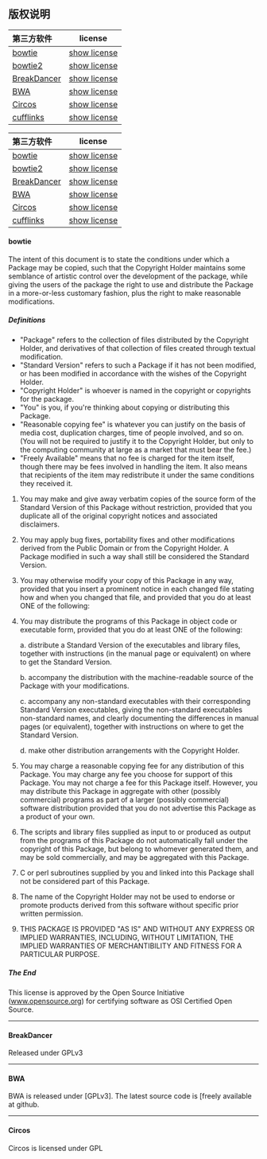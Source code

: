 ## 版权说明
|第三方软件|license|
|:---|:--:|
|[bowtie](http://bowtie-bio.sourceforge.net/index.shtml)|[show license](./software-copyright/bowtie.md)|
|[bowtie2](http://bowtie-bio.sourceforge.net/index.shtml)|[show license](./software-copyright/bowtie.md)|
|[BreakDancer](http://breakdancer.sourceforge.net/)|[show license](./software-copyright/BreakDancer.md)|
|[BWA](http://bio-bwa.sourceforge.net/)|[show license](./software-copyright/BWA.md)|
|[Circos](http://circos.ca/citations/)|[show license](./software-copyright/Circos.md)|
|[cufflinks](http://cole-trapnell-lab.github.io/cufflinks/)|[show license](./software-copyright/cufflinks.md)|


|第三方软件|license|
|:---|:--:|
|[bowtie](http://bowtie-bio.sourceforge.net/index.shtml)|[show license](#bowtie)|
|[bowtie2](http://bowtie-bio.sourceforge.net/index.shtml)|[show license](#bowtie)|
|[BreakDancer](http://breakdancer.sourceforge.net/)|[show license](#breakdancer)|
|[BWA](http://bio-bwa.sourceforge.net/)|[show license](#bwa)|
|[Circos](http://circos.ca/citations/)|[show license](#circos)|
|[cufflinks](http://cole-trapnell-lab.github.io/cufflinks/)|[show license](#cufflinks)|


#### bowtie
The intent of this document is to state the conditions under which a Package may be copied, such that the Copyright Holder maintains some semblance of artistic control over the development of the package, while giving the users of the package the right to use and distribute the Package in a more-or-less customary fashion, plus the right to make reasonable modifications.

##### Definitions
* "Package" refers to the collection of files distributed by the Copyright Holder, and derivatives of that collection of files created through textual modification.
* "Standard Version" refers to such a Package if it has not been modified, or has been modified in accordance with the wishes of the Copyright Holder.
* "Copyright Holder" is whoever is named in the copyright or copyrights for the package.
* "You" is you, if you're thinking about copying or distributing this Package.
* "Reasonable copying fee" is whatever you can justify on the basis of media cost, duplication charges, time of people involved, and so on. (You will not be required to justify it to the Copyright Holder, but only to the computing community at large as a market that must bear the fee.)
* "Freely Available" means that no fee is charged for the item itself, though there may be fees involved in handling the item. It also means that recipients of the item may redistribute it under the same conditions they received it.

1. You may make and give away verbatim copies of the source form of the Standard Version of this Package without restriction, provided that you duplicate all of the original copyright notices and associated disclaimers.

2. You may apply bug fixes, portability fixes and other modifications derived from the Public Domain or from the Copyright Holder. A Package modified in such a way shall still be considered the Standard Version.

3. You may otherwise modify your copy of this Package in any way, provided that you insert a prominent notice in each changed file stating how and when you changed that file, and provided that you do at least ONE of the following:

4. You may distribute the programs of this Package in object code or executable form, provided that you do at least ONE of the following:

    a. distribute a Standard Version of the executables and library files, together with instructions (in the manual page or equivalent) on where to get the Standard Version.

    b. accompany the distribution with the machine-readable source of the Package with your modifications.

    c. accompany any non-standard executables with their corresponding Standard Version executables, giving the non-standard executables non-standard names, and clearly documenting the differences in manual pages (or equivalent), together with instructions on where to get the Standard Version.

    d. make other distribution arrangements with the Copyright Holder.

5. You may charge a reasonable copying fee for any distribution of this Package. You may charge any fee you choose for support of this Package. You may not charge a fee for this Package itself. However, you may distribute this Package in aggregate with other (possibly commercial) programs as part of a larger (possibly commercial) software distribution provided that you do not advertise this Package as a product of your own.

6. The scripts and library files supplied as input to or produced as output from the programs of this Package do not automatically fall under the copyright of this Package, but belong to whomever generated them, and may be sold commercially, and may be aggregated with this Package.

7. C or perl subroutines supplied by you and linked into this Package shall not be considered part of this Package.

8. The name of the Copyright Holder may not be used to endorse or promote products derived from this software without specific prior written permission.

9. THIS PACKAGE IS PROVIDED "AS IS" AND WITHOUT ANY EXPRESS OR IMPLIED WARRANTIES, INCLUDING, WITHOUT LIMITATION, THE IMPLIED WARRANTIES OF MERCHANTIBILITY AND FITNESS FOR A PARTICULAR PURPOSE.

##### The End
This license is approved by the Open Source Initiative (www.opensource.org) for certifying software as OSI Certified Open Source.

------

#### BreakDancer
Released under GPLv3

------

#### BWA
BWA is released under [GPLv3]. The latest source code is [freely available at github.

------

#### Circos
Circos is licensed under GPL
